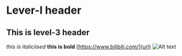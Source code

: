 # Lever-l header
## This is level-3 header
_this is italiciised_
**this is bold**
[https://www.bilibili.com/](url)
![Alt text](image_location)
